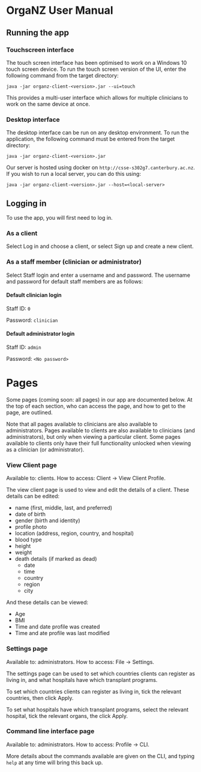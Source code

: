 # OrgaNZ User Manual

## Running the app

### Touchscreen interface
The touch screen interface has been optimised to work on a Windows 10 touch screen device. To run the touch screen
version of the UI, enter the following command from the target directory:
```
java -jar organz-client-<version>.jar --ui=touch
```

This provides a multi-user interface which allows for multiple clinicians to work on the same device at once.

### Desktop interface
The desktop interface can be run on any desktop environment. To run the application, the following command must be 
entered from the target directory:
```
java -jar organz-client-<version>.jar
```
Our server is hosted using docker on `http://csse-s302g7.canterbury.ac.nz`. If you wish to run a local server,
you can do this using:
```
java -jar organz-client-<version>.jar --host=<local-server>
```

## Logging in

To use the app, you will first need to log in.

### As a client

Select Log in and choose a client, or select Sign up and create a new client.

### As a staff member (clinician or administrator)

Select Staff login and enter a username and and password. The username and password for default staff members are as follows:

#### Default clinician login
Staff ID: `0`

Password: `clinician`

#### Default administrator login
Staff ID: `admin`

Password: `<No password>`

# Pages

Some pages (coming soon: all pages) in our app are documented below.
At the top of each section, who can access the page, and how to get to the page, are outlined.

Note that all pages available to clinicians are also available to administrators.
Pages available to clients are also available to clinicians (and administrators), but only when viewing a particular client.
Some pages available to clients only have their full functionality unlocked when viewing as a clinician (or administrator).

### View Client page

Available to: clients. How to access: Client → View Client Profile.

The view client page is used to view and edit the details of a client.
These details can be edited:

* name (first, middle, last, and preferred)
* date of birth
* gender (birth and identity)
* profile photo
* location (address, region, country, and hospital)
* blood type
* height
* weight
* death details (if marked as dead)
  * date
  * time
  * country
  * region
  * city
  
And these details can be viewed:

* Age
* BMI
* Time and date profile was created
* Time and ate profile was last modified


### Settings page

Available to: administrators. How to access: File → Settings.

The settings page can be used to set which countries clients can register as living in, and what hospitals have which transplant programs.

To set which countries clients can register as living in, tick the relevant countries, then click Apply.

To set what hospitals have which transplant programs, select the relevant hospital, tick the relevant organs, the click Apply.

### Command line interface page

Available to: administrators. How to access: Profile → CLI.

More details about the commands available are given on the CLI, and typing `help` at any time will bring this back up.

